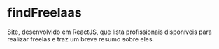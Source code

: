 # findFreelaas
Site, desenvolvido em ReactJS, que lista profissionais disponíveis para realizar freelas e traz um breve resumo sobre eles.
